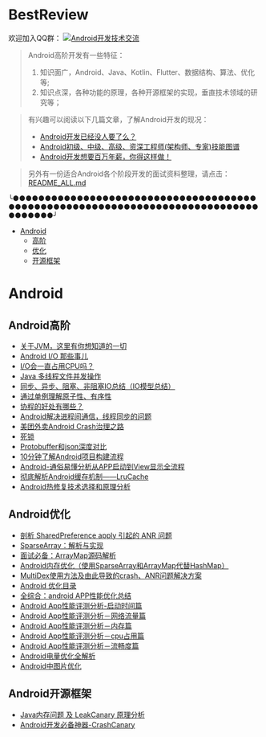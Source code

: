 # BestReview

欢迎加入QQ群：
<a target="_blank" href="//shang.qq.com/wpa/qunwpa?idkey=5867e988b85eecbb8c50bedab9810624fc017ce71098ae9394e7c935a4125281"><img border="0" src="http://pub.idqqimg.com/wpa/images/group.png" alt="Android开发技术交流" title="Android开发技术交流"></a>

> Android高阶开发有一些特征：  
> 1. 知识面广，Android、Java、Kotlin、Flutter、数据结构、算法、优化等;
> 2. 知识点深，各种功能的原理，各种开源框架的实现，垂直技术领域的研究等；

> 有兴趣可以阅读以下几篇文章，了解Android开发的现况：
> - [Android开发已经没人要了么？](https://blog.csdn.net/ddnosh/article/details/105193667)  
> - [Android初级、中级、高级、资深工程师(架构师、专家)技能图谱](https://blog.csdn.net/ddnosh/article/details/108172983)  
> - [Android开发想要百万年薪，你得这样做！](https://blog.csdn.net/ddnosh/article/details/105193480)  

> 另外有一份适合Android各个阶段开发的面试资料整理，请点击：[README_ALL.md](https://github.com/ddnosh/BestReview/blob/master/README_ALL.md)  

╰●●●●●●●●●●●●●●●●●●●●●●●●●●●●●●●●●●●●●●●●●●●●●●●●●●●●●●●●●●●●●●●●●●●●●●●●●●●●●●●●●●●●╯


- [Android](#Android)
  - [高阶](#Android高阶)
  - [优化](#Android优化)
  - [开源框架](#Android开源框架)
  
# Android
## Android高阶
- [关于JVM，这里有你想知道的一切](https://blog.csdn.net/ddnosh/article/details/108256587)  
- [Android I/O 那些事儿](https://isuperqiang.cn/post/android-io-na-xie-shi-er/)  
- [I/O会一直占用CPU吗？](https://www.zhihu.com/question/27734728)  
- [Java 多线程文件并发操作](https://www.jianshu.com/p/89cad15fff31)  
- [同步、异步、阻塞、非阻塞IO总结（IO模型总结）](https://blog.csdn.net/qq_36573828/article/details/89149057)  
- [通过单例理解原子性、有序性](https://mp.weixin.qq.com/s/zn8e7nKUPXq4G4CzyE7rPA)  
- [协程的好处有哪些？](https://www.zhihu.com/question/20511233/answer/24260355)  
- [Android解决进程间通信，线程同步的问题](https://blog.csdn.net/zy_style/article/details/53913795)  
- [美团外卖Android Crash治理之路](https://tech.meituan.com/2018/06/14/waimai-android-crash.html)  
- [死锁](https://www.cnblogs.com/myworld7/p/12230010.html)  
- [Protobuffer和json深度对比](https://www.iteye.com/blog/cxshun-1974498)  
- [10分钟了解Android项目构建流程](https://juejin.im/post/6844903555795517453)  
- [Android-通俗易懂分析从APP启动到View显示全流程](https://www.jianshu.com/p/902305f944e5)  
- [彻底解析Android缓存机制——LruCache](https://juejin.im/post/6844903800088559623)  
- [Android热修复技术选择和原理分析](https://juejin.im/post/6870510331228717063)  

## Android优化
- [剖析 SharedPreference apply 引起的 ANR 问题](https://www.jianshu.com/p/9ae0f6842689)  
- [SparseArray：解析与实现](https://segmentfault.com/a/1190000017920239)  
- [面试必备：ArrayMap源码解析](https://www.jianshu.com/p/1fb660978b14)  
- [Android内存优化（使用SparseArray和ArrayMap代替HashMap）](https://blog.csdn.net/u010687392/article/details/47809295)  
- [MultiDex使用方法及由此导致的crash、ANR问题解决方案](https://blog.csdn.net/zhuobattle/article/details/52958364)   
- [Android 优化目录](https://www.jianshu.com/p/03358cc6030a)  
- [全综合：android APP性能优化总结](https://www.jianshu.com/p/d71b51a0e29f)  
- [Android App性能评测分析-启动时间篇](https://www.jianshu.com/p/fe81e4b4c5ba)  
- [Android App性能评测分析－网络流量篇](https://www.jianshu.com/p/d3ce220664fe)  
- [Android App性能评测分析－内存篇](https://www.jianshu.com/p/e425e02c1eb4)  
- [Android App性能评测分析－cpu占用篇](https://www.jianshu.com/p/31b1a4aef550)  
- [Android App性能评测分析－流畅度篇](https://www.jianshu.com/p/642f47989c7c)  
- [Android电量优化全解析](https://www.jianshu.com/p/c86021fe958d)  
- [Android中图片优化](https://www.jianshu.com/p/e0d1f15184f3)  

## Android开源框架
- [Java内存问题 及 LeakCanary 原理分析](https://juejin.im/post/6844903583129796622)  
- [Android开发必备神器-CrashCanary](https://blog.csdn.net/BigBoySunshine/article/details/106645979)  

